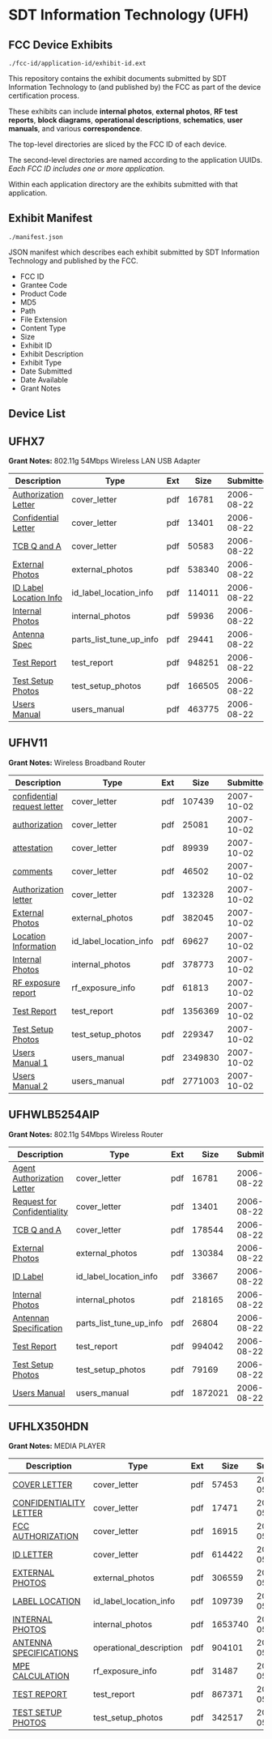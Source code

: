 # SDT Information Technology (UFH)
## FCC Device Exhibits

```
./fcc-id/application-id/exhibit-id.ext
```

This repository contains the exhibit documents submitted by SDT Information Technology to (and published by) the FCC as part of the device certification process.

These exhibits can include **internal photos**, **external photos**, **RF test reports**, **block diagrams**, **operational descriptions**, **schematics**, **user manuals**, and various **correspondence**.

The top-level directories are sliced by the FCC ID of each device.

The second-level directories are named according to the application UUIDs. *Each FCC ID includes one or more application.*

Within each application directory are the exhibits submitted with that application. 

## Exhibit Manifest

```
./manifest.json
```

JSON manifest which describes each exhibit submitted by SDT Information Technology and published by the FCC.

- FCC ID
- Grantee Code
- Product Code
- MD5
- Path
- File Extension
- Content Type
- Size
- Exhibit ID
- Exhibit Description
- Exhibit Type
- Date Submitted
- Date Available
- Grant Notes

## Device List
## UFHX7
**Grant Notes:** 802.11g 54Mbps Wireless LAN USB Adapter

| Description | Type | Ext | Size | Submitted | Available |
| ----------- | ---- | --- | ---- | --------- | --------- |
| [Authorization Letter](UFHX7/6be3bb127afa24ad2688184ebf0de1ee/696302.pdf) | cover_letter | pdf | 16781 | 2006-08-22 | 2006-08-22 |
| [Confidential Letter](UFHX7/6be3bb127afa24ad2688184ebf0de1ee/696303.pdf) | cover_letter | pdf | 13401 | 2006-08-22 | 2006-08-22 |
| [TCB Q and A](UFHX7/6be3bb127afa24ad2688184ebf0de1ee/696304.pdf) | cover_letter | pdf | 50583 | 2006-08-22 | 2006-08-22 |
| [External Photos](UFHX7/6be3bb127afa24ad2688184ebf0de1ee/696293.pdf) | external_photos | pdf | 538340 | 2006-08-22 | 2006-08-22 |
| [ID Label Location Info](UFHX7/6be3bb127afa24ad2688184ebf0de1ee/696294.pdf) | id_label_location_info | pdf | 114011 | 2006-08-22 | 2006-08-22 |
| [Internal Photos](UFHX7/6be3bb127afa24ad2688184ebf0de1ee/696295.pdf) | internal_photos | pdf | 59936 | 2006-08-22 | 2006-08-22 |
| [Antenna Spec](UFHX7/6be3bb127afa24ad2688184ebf0de1ee/696301.pdf) | parts_list_tune_up_info | pdf | 29441 | 2006-08-22 | 2006-08-22 |
| [Test Report](UFHX7/6be3bb127afa24ad2688184ebf0de1ee/696298.pdf) | test_report | pdf | 948251 | 2006-08-22 | 2006-08-22 |
| [Test Setup Photos](UFHX7/6be3bb127afa24ad2688184ebf0de1ee/696299.pdf) | test_setup_photos | pdf | 166505 | 2006-08-22 | 2006-08-22 |
| [Users Manual](UFHX7/6be3bb127afa24ad2688184ebf0de1ee/696300.pdf) | users_manual | pdf | 463775 | 2006-08-22 | 2006-08-22 |
## UFHV11
**Grant Notes:** Wireless Broadband Router

| Description | Type | Ext | Size | Submitted | Available |
| ----------- | ---- | --- | ---- | --------- | --------- |
| [confidential request letter](UFHV11/1b44642adbec928e9fe7024d3c6c792f/850710.pdf) | cover_letter | pdf | 107439 | 2007-10-02 | 2007-10-02 |
| [authorization](UFHV11/1b44642adbec928e9fe7024d3c6c792f/850711.pdf) | cover_letter | pdf | 25081 | 2007-10-02 | 2007-10-02 |
| [attestation](UFHV11/1b44642adbec928e9fe7024d3c6c792f/850712.pdf) | cover_letter | pdf | 89939 | 2007-10-02 | 2007-10-02 |
| [comments](UFHV11/1b44642adbec928e9fe7024d3c6c792f/850715.pdf) | cover_letter | pdf | 46502 | 2007-10-02 | 2007-10-02 |
| [Authorization letter](UFHV11/1b44642adbec928e9fe7024d3c6c792f/850716.pdf) | cover_letter | pdf | 132328 | 2007-10-02 | 2007-10-02 |
| [External Photos](UFHV11/1b44642adbec928e9fe7024d3c6c792f/850708.pdf) | external_photos | pdf | 382045 | 2007-10-02 | 2007-10-02 |
| [Location Information](UFHV11/1b44642adbec928e9fe7024d3c6c792f/850707.pdf) | id_label_location_info | pdf | 69627 | 2007-10-02 | 2007-10-02 |
| [Internal Photos](UFHV11/1b44642adbec928e9fe7024d3c6c792f/850706.pdf) | internal_photos | pdf | 378773 | 2007-10-02 | 2007-10-02 |
| [RF exposure report](UFHV11/1b44642adbec928e9fe7024d3c6c792f/850714.pdf) | rf_exposure_info | pdf | 61813 | 2007-10-02 | 2007-10-02 |
| [Test Report](UFHV11/1b44642adbec928e9fe7024d3c6c792f/850703.pdf) | test_report | pdf | 1356369 | 2007-10-02 | 2007-10-02 |
| [Test Setup Photos](UFHV11/1b44642adbec928e9fe7024d3c6c792f/850702.pdf) | test_setup_photos | pdf | 229347 | 2007-10-02 | 2007-10-02 |
| [Users Manual 1](UFHV11/1b44642adbec928e9fe7024d3c6c792f/850701.pdf) | users_manual | pdf | 2349830 | 2007-10-02 | 2007-10-02 |
| [Users Manual 2](UFHV11/1b44642adbec928e9fe7024d3c6c792f/850713.pdf) | users_manual | pdf | 2771003 | 2007-10-02 | 2007-10-02 |
## UFHWLB5254AIP
**Grant Notes:** 802.11g 54Mbps Wireless Router

| Description | Type | Ext | Size | Submitted | Available |
| ----------- | ---- | --- | ---- | --------- | --------- |
| [Agent Authorization Letter](UFHWLB5254AIP/09b07955c72963a86e1e0d33b0bd558b/696302.pdf) | cover_letter | pdf | 16781 | 2006-08-22 | 2006-08-22 |
| [Request for Confidentiality](UFHWLB5254AIP/09b07955c72963a86e1e0d33b0bd558b/696308.pdf) | cover_letter | pdf | 13401 | 2006-08-22 | 2006-08-22 |
| [TCB Q and A](UFHWLB5254AIP/09b07955c72963a86e1e0d33b0bd558b/696309.pdf) | cover_letter | pdf | 178544 | 2006-08-22 | 2006-08-22 |
| [External Photos](UFHWLB5254AIP/09b07955c72963a86e1e0d33b0bd558b/696314.pdf) | external_photos | pdf | 130384 | 2006-08-22 | 2006-08-22 |
| [ID Label](UFHWLB5254AIP/09b07955c72963a86e1e0d33b0bd558b/696315.pdf) | id_label_location_info | pdf | 33667 | 2006-08-22 | 2006-08-22 |
| [Internal Photos](UFHWLB5254AIP/09b07955c72963a86e1e0d33b0bd558b/696316.pdf) | internal_photos | pdf | 218165 | 2006-08-22 | 2006-08-22 |
| [Antennan Specification](UFHWLB5254AIP/09b07955c72963a86e1e0d33b0bd558b/696312.pdf) | parts_list_tune_up_info | pdf | 26804 | 2006-08-22 | 2006-08-22 |
| [Test Report](UFHWLB5254AIP/09b07955c72963a86e1e0d33b0bd558b/696317.pdf) | test_report | pdf | 994042 | 2006-08-22 | 2006-08-22 |
| [Test Setup Photos](UFHWLB5254AIP/09b07955c72963a86e1e0d33b0bd558b/696318.pdf) | test_setup_photos | pdf | 79169 | 2006-08-22 | 2006-08-22 |
| [Users Manual](UFHWLB5254AIP/09b07955c72963a86e1e0d33b0bd558b/696319.pdf) | users_manual | pdf | 1872021 | 2006-08-22 | 2006-08-22 |
## UFHLX350HDN
**Grant Notes:** MEDIA PLAYER

| Description | Type | Ext | Size | Submitted | Available |
| ----------- | ---- | --- | ---- | --------- | --------- |
| [COVER LETTER](UFHLX350HDN/bd1395d372d440b0be4cd39b34e58fa8/797628.pdf) | cover_letter | pdf | 57453 | 2007-05-29 | 2007-05-30 |
| [CONFIDENTIALITY LETTER](UFHLX350HDN/bd1395d372d440b0be4cd39b34e58fa8/797630.pdf) | cover_letter | pdf | 17471 | 2007-05-29 | 2007-05-30 |
| [FCC AUTHORIZATION](UFHLX350HDN/bd1395d372d440b0be4cd39b34e58fa8/797631.pdf) | cover_letter | pdf | 16915 | 2007-05-29 | 2007-05-30 |
| [ID LETTER](UFHLX350HDN/bd1395d372d440b0be4cd39b34e58fa8/797632.pdf) | cover_letter | pdf | 614422 | 2007-05-29 | 2007-05-30 |
| [EXTERNAL PHOTOS](UFHLX350HDN/bd1395d372d440b0be4cd39b34e58fa8/702774.pdf) | external_photos | pdf | 306559 | 2007-05-29 | 2007-05-30 |
| [LABEL LOCATION](UFHLX350HDN/bd1395d372d440b0be4cd39b34e58fa8/797634.pdf) | id_label_location_info | pdf | 109739 | 2007-05-29 | 2007-05-30 |
| [INTERNAL PHOTOS](UFHLX350HDN/bd1395d372d440b0be4cd39b34e58fa8/702775.pdf) | internal_photos | pdf | 1653740 | 2007-05-29 | 2007-05-30 |
| [ANTENNA SPECIFICATIONS](UFHLX350HDN/bd1395d372d440b0be4cd39b34e58fa8/797627.pdf) | operational_description | pdf | 904101 | 2007-05-29 | 2007-05-30 |
| [MPE CALCULATION](UFHLX350HDN/bd1395d372d440b0be4cd39b34e58fa8/702783.pdf) | rf_exposure_info | pdf | 31487 | 2007-05-29 | 2007-05-30 |
| [TEST REPORT](UFHLX350HDN/bd1395d372d440b0be4cd39b34e58fa8/702784.pdf) | test_report | pdf | 867371 | 2007-05-29 | 2007-05-30 |
| [TEST SETUP PHOTOS](UFHLX350HDN/bd1395d372d440b0be4cd39b34e58fa8/702776.pdf) | test_setup_photos | pdf | 342517 | 2007-05-29 | 2007-05-30 |
